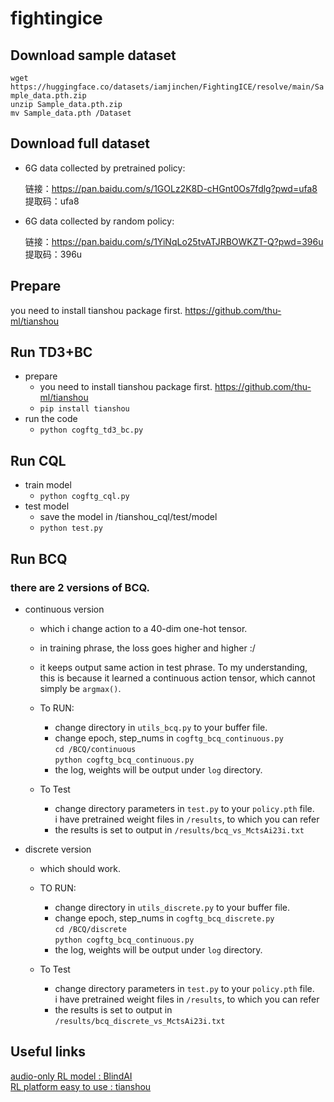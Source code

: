 # fightingice 

## Download sample dataset 

` wget https://huggingface.co/datasets/iamjinchen/FightingICE/resolve/main/Sample_data.pth.zip  `             
` unzip Sample_data.pth.zip `               
`mv Sample_data.pth /Dataset`        

## Download full dataset

- 6G data collected by pretrained policy: 

  链接：https://pan.baidu.com/s/1GOLz2K8D-cHGnt0Os7fdlg?pwd=ufa8 
  提取码：ufa8 
- 6G data collected by random policy:

  链接：https://pan.baidu.com/s/1YiNqLo25tvATJRBOWKZT-Q?pwd=396u 
  提取码：396u 

## Prepare

you need to install tianshou package first. https://github.com/thu-ml/tianshou

## Run TD3+BC
- prepare
    - you need to install tianshou package first. https://github.com/thu-ml/tianshou
    -  `pip install tianshou`
- run the code
    - ` python cogftg_td3_bc.py `

## Run CQL
- train model
  - ` python cogftg_cql.py `
- test model
  - save the model in /tianshou_cql/test/model
  - ` python test.py `
 ## Run BCQ

### there are 2 versions of BCQ. 
- continuous version
    - which i change action to a 40-dim one-hot tensor. 
    - in training phrase, the loss goes higher and higher :/
    - it keeps output same action in test phrase. To my understanding, \
    this is because it learned a continuous action tensor, which cannot simply be `argmax()`.
    
    - To RUN:  
       - change directory in `utils_bcq.py` to your buffer file.
       - change epoch, step_nums in `cogftg_bcq_continuous.py`\
        `cd /BCQ/continuous`      \
        `python cogftg_bcq_continuous.py`
       - the log, weights will be output under `log` directory.
  
    - To Test
       - change directory parameters in `test.py` to your `policy.pth` file.\
       i have pretrained weight files in `/results`, to which you can refer
       - the results is set to output in `/results/bcq_vs_MctsAi23i.txt`


- discrete version
    - which should work. 
   
    - TO RUN:    
       - change directory in `utils_discrete.py` to your buffer file.
       - change epoch, step_nums in `cogftg_bcq_discrete.py`\
          `cd /BCQ/discrete`      \
          `python cogftg_bcq_continuous.py`
       - the log, weights will be output under `log` directory.
    - To Test
       - change directory parameters in `test.py` to your `policy.pth` file.\
       i have pretrained weight files in `/results`, to which you can refer
       - the results is set to output in `/results/bcq_discrete_vs_MctsAi23i.txt`


## Useful links
[audio-only RL model : BlindAI](https://github.com/TeamFightingICE/BlindAI) \
[RL platform easy to use : tianshou](https://github.com/thu-ml/tianshou)
